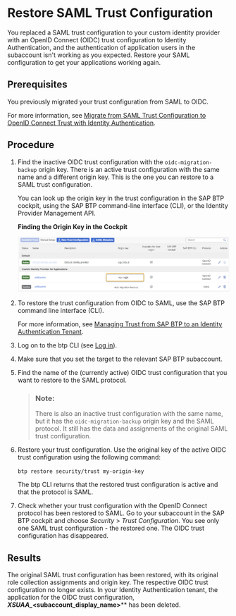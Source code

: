 <!-- loio21d86cf36ce94da7b2f2db8271e0b539 -->

# Restore SAML Trust Configuration

You replaced a SAML trust configuration to your custom identity provider with an OpenID Connect \(OIDC\) trust configuration to Identity Authentication, and the authentication of application users in the subaccount isn't working as you expected. Restore your SAML configuration to get your applications working again.



<a name="loio21d86cf36ce94da7b2f2db8271e0b539__prereq_znq_pz3_dxb"/>

## Prerequisites

You previously migrated your trust configuration from SAML to OIDC.

For more information, see [Migrate from SAML Trust Configuration to OpenID Connect Trust with Identity Authentication](migrate-from-saml-trust-configuration-to-openid-connect-trust-with-identity-authenticat-827ae66.md).



## Procedure

1.  Find the inactive OIDC trust configuration with the `oidc-migration-backup` origin key. There is an active trust configuration with the same name and a different origin key. This is the one you can restore to a SAML trust configuration.

    You can look up the origin key in the trust configuration in the SAP BTP cockpit, using the SAP BTP command-line interface \(CLI\), or the Identity Provider Management API.

      
      
    **Finding the Origin Key in the Cockpit**

    ![](images/OIDC_Migration_Backup_68d59f6.png "Finding the Origin Key in the Cockpit")

2.  To restore the trust configuration from OIDC to SAML, use the SAP BTP command line interface \(CLI\).

    For more information, see [Managing Trust from SAP BTP to an Identity Authentication Tenant](managing-trust-from-sap-btp-to-an-identity-authentication-tenant-6140107.md).

3.  Log on to the btp CLI \(see [Log in](log-in-e241b30.md)\).

4.  Make sure that you set the target to the relevant SAP BTP subaccount.

5.  Find the name of the \(currently active\) OIDC trust configuration that you want to restore to the SAML protocol.

    > ### Note:  
    > There is also an inactive trust configuration with the same name, but it has the `oidc-migration-backup` origin key and the SAML protocol. It still has the data and assignments of the original SAML trust configuration.

6.  Restore your trust configuration. Use the original key of the active OIDC trust configuration using the following command:

    `btp restore security/trust my-origin-key`

    The btp CLI returns that the restored trust configuration is active and that the protocol is SAML.

7.  Check whether your trust configuration with the OpenID Connect protocol has been restored to SAML. Go to your subaccount in the SAP BTP cockpit and choose *Security* \> *Trust Configuration*. You see only one SAML trust configuration - the restored one. The OIDC trust configuration has disappeared.




<a name="loio21d86cf36ce94da7b2f2db8271e0b539__result_ktm_pfj_dxb"/>

## Results

The original SAML trust configuration has been restored, with its original role collection assignments and origin key. The respective OIDC trust configuration no longer exists. In your Identity Authentication tenant, the application for the OIDC trust configuration, ***XSUAA\_*<subaccount\_display\_name\>**** has been deleted.

